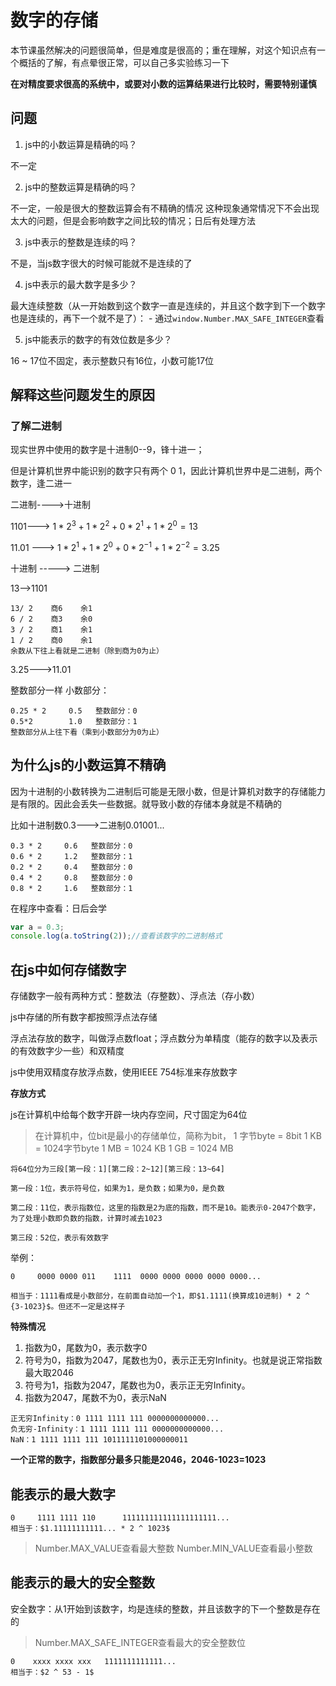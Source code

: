 # 数字的存储

本节课虽然解决的问题很简单，但是难度是很高的；重在理解，对这个知识点有一个概括的了解，有点晕很正常，可以自己多实验练习一下

**在对精度要求很高的系统中，或要对小数的运算结果进行比较时，需要特别谨慎**

## 问题

1. js中的小数运算是精确的吗？

不一定

2. js中的整数运算是精确的吗？

不一定，一般是很大的整数运算会有不精确的情况
这种现象通常情况下不会出现太大的问题，但是会影响数字之间比较的情况；日后有处理方法

3. js中表示的整数是连续的吗？

不是，当js数字很大的时候可能就不是连续的了

4. js中表示的最大数字是多少？

最大连续整数（从一开始数到这个数字一直是连续的，并且这个数字到下一个数字也是连续的，再下一个就不是了）：
    - 通过```window.Number.MAX_SAFE_INTEGER```查看

5. js中能表示的数字的有效位数是多少？

16 ~ 17位不固定，表示整数只有16位，小数可能17位

## 解释这些问题发生的原因

### 了解二进制

现实世界中使用的数字是十进制0--9，锋十进一；

但是计算机世界中能识别的数字只有两个 0 1，因此计算机世界中是二进制，两个数字，逢二进一

二进制---->十进制

1101---> $1*2^3+1*2^2+0*2^1+1*2^0=13$

11.01 ---> $1*2^1+1*2^0+0*2^{-1}+1*2^{-2}=3.25$

十进制 -----> 二进制

13-->1101

```
13/ 2    商6    余1
6 / 2    商3    余0
3 / 2    商1    余1
1 / 2    商0    余1
余数从下往上看就是二进制（除到商为0为止）
```

3.25--->11.01

整数部分一样
小数部分：

```
0.25 * 2     0.5   整数部分：0
0.5*2        1.0   整数部分：1
整数部分从上往下看（乘到小数部分为0为止）
```

## 为什么js的小数运算不精确

因为十进制的小数转换为二进制后可能是无限小数，但是计算机对数字的存储能力是有限的。因此会丢失一些数据。就导致小数的存储本身就是不精确的

比如十进制数0.3--->二进制0.01001...

```
0.3 * 2     0.6   整数部分：0
0.6 * 2     1.2   整数部分：1
0.2 * 2     0.4   整数部分：0
0.4 * 2     0.8   整数部分：0
0.8 * 2     1.6   整数部分：1
```

在程序中查看：日后会学
```js
var a = 0.3;
console.log(a.toString(2));//查看该数字的二进制格式
```

## 在js中如何存储数字

存储数字一般有两种方式：整数法（存整数）、浮点法（存小数）

js中存储的所有数字都按照浮点法存储

浮点法存放的数字，叫做浮点数float；浮点数分为单精度（能存的数字以及表示的有效数字少一些）和双精度

js中使用双精度存放浮点数，使用IEEE 754标准来存放数字

**存放方式**

js在计算机中给每个数字开辟一块内存空间，尺寸固定为64位

> 在计算机中，位bit是最小的存储单位，简称为bit，
> 1 字节byte = 8bit
> 1 KB = 1024字节byte
> 1 MB = 1024 KB
> 1 GB = 1024 MB
```
将64位分为三段[第一段：1][第二段：2~12][第三段：13~64]

第一段：1位，表示符号位，如果为1，是负数；如果为0，是负数

第二段：11位，表示指数位，这里的指数是2为底的指数，而不是10。能表示0-2047个数字，为了处理小数即负数的指数，计算时减去1023

第三段：52位，表示有效数字
```

举例：

```
0     0000 0000 011    1111  0000 0000 0000 0000 0000...

相当于：1111看成是小数部分，在前面自动加一个1，即$1.1111(换算成10进制) * 2 ^ {3-1023}$。但还不一定是这样子
```

**特殊情况**

1. 指数为0，尾数为0，表示数字0
2. 符号为0，指数为2047，尾数也为0，表示正无穷Infinity。也就是说正常指数最大取2046
3. 符号为1，指数为2047，尾数也为0，表示正无穷Infinity。
4. 指数为2047，尾数不为0，表示NaN

```
正无穷Infinity：0 1111 1111 111 0000000000000...
负无穷-Infinity：1 1111 1111 111 0000000000000...
NaN：1 1111 1111 111 1011111101000000011
```

**一个正常的数字，指数部分最多只能是2046，2046-1023=1023**

## 能表示的最大数字

```
0     1111 1111 110      111111111111111111111... 
相当于：$1.11111111111... * 2 ^ 1023$
```

> Number.MAX_VALUE查看最大整数
> Number.MIN_VALUE查看最小整数

## 能表示的最大的安全整数

安全数字：从1开始到该数字，均是连续的整数，并且该数字的下一个整数是存在的

> Number.MAX_SAFE_INTEGER查看最大的安全整数位

```
0    xxxx xxxx xxx   1111111111111...
相当于：$2 ^ 53 - 1$
```